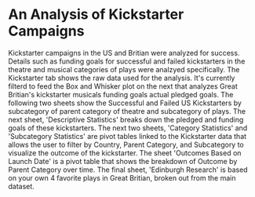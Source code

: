 # An Analysis of Kickstarter Campaigns
Kickstarter campaigns in the US and Britian were analyzed for success. Details such as funding goals for successful and failed kickstarters in the theatre and musical categories of plays were analzyed specifically. 
The Kickstarter tab shows the raw data used for the analysis. It's currently filterd to feed the Box and Whisker plot on the next that analyzes Great Britian's kickstarter musicals funding goals actual pledged goals. 
The following two sheets show the Successful and Failed US Kickstarters by subcategory of parent category of theatre and subcategory of plays. The next sheet, 'Descriptive Statistics' breaks down the pledged and funding goals of these kickstarters.
The next two sheets, 'Category Statistics' and 'Subcategory Statistics' are pivot tables linked to the Kickstarter data that allows the user to filter by Country, Parent Category, and Subcategory to visualize the outcome of the kickstarter.
The sheet 'Outcomes Based on Launch Date' is a pivot table that shows the breakdown of Outcome by Parent Category over time.
The final sheet, 'Edinburgh Research' is based on your own 4 favorite plays in Great Britian, broken out from the main dataset. 
